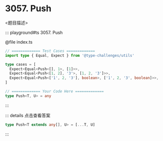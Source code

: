 # 3057. Push

<题目描述>

::: playground#ts 3057. Push

@file index.ts

```ts
// ============= Test Cases =============
import type { Equal, Expect } from '@type-challenges/utils'

type cases = [
  Expect<Equal<Push<[], 1>, [1]>>,
  Expect<Equal<Push<[1, 2], '3'>, [1, 2, '3']>>,
  Expect<Equal<Push<['1', 2, '3'], boolean>, ['1', 2, '3', boolean]>>,
]

// ============= Your Code Here =============
type Push<T, U> = any
```

:::

::: details 点击查看答案

```ts
type Push<T extends any[], U> = [...T, U]
```

:::
